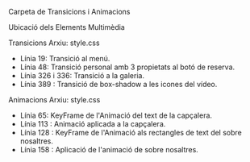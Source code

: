 Carpeta de Transicions i Animacions 

Ubicació dels Elements Multimèdia

Transicions 
  Arxiu: style.css
  - Línia 19: Transició al menú.
  - Línia 48: Transició personal amb 3 propietats al botó de reserva.
  - Línia 326 i 336: Transició a la galeria.
  - Línia 389 : Transició de box-shadow a les icones del vídeo.

Animacions 
  Arxiu: style.css
   - Línia 65: KeyFrame de l'Animació del text de la capçalera.
   - Línia 113 : Animació aplicada a la capçalera.
   - Línia 128 : KeyFrame de l'Animació als rectangles de text del sobre nosaltres.
   - Línia 158 : Aplicació de l'animació de sobre nosaltres.
